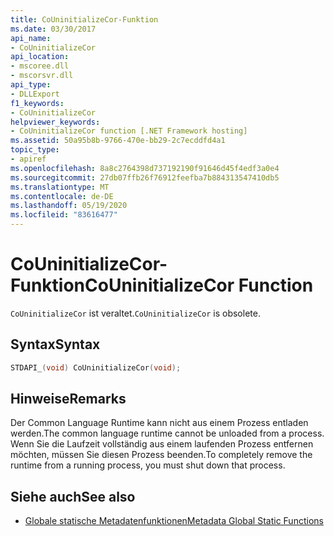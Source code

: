 ```yaml
---
title: CoUninitializeCor-Funktion
ms.date: 03/30/2017
api_name:
- CoUninitializeCor
api_location:
- mscoree.dll
- mscorsvr.dll
api_type:
- DLLExport
f1_keywords:
- CoUninitializeCor
helpviewer_keywords:
- CoUninitializeCor function [.NET Framework hosting]
ms.assetid: 50a95b8b-9766-470e-bb29-2c7ecddfd4a1
topic_type:
- apiref
ms.openlocfilehash: 8a8c2764398d737192190f91646d45f4edf3a0e4
ms.sourcegitcommit: 27db07ffb26f76912feefba7b884313547410db5
ms.translationtype: MT
ms.contentlocale: de-DE
ms.lasthandoff: 05/19/2020
ms.locfileid: "83616477"
---
```

# <a name="couninitializecor-function"></a><span data-ttu-id="fee57-102">CoUninitializeCor-Funktion</span><span class="sxs-lookup"><span data-stu-id="fee57-102">CoUninitializeCor Function</span></span>
<span data-ttu-id="fee57-103">`CoUninitializeCor` ist veraltet.</span><span class="sxs-lookup"><span data-stu-id="fee57-103">`CoUninitializeCor` is obsolete.</span></span>  
  
## <a name="syntax"></a><span data-ttu-id="fee57-104">Syntax</span><span class="sxs-lookup"><span data-stu-id="fee57-104">Syntax</span></span>  
  
```cpp  
STDAPI_(void) CoUninitializeCor(void);  
```  
  
## <a name="remarks"></a><span data-ttu-id="fee57-105">Hinweise</span><span class="sxs-lookup"><span data-stu-id="fee57-105">Remarks</span></span>  
 <span data-ttu-id="fee57-106">Der Common Language Runtime kann nicht aus einem Prozess entladen werden.</span><span class="sxs-lookup"><span data-stu-id="fee57-106">The common language runtime cannot be unloaded from a process.</span></span> <span data-ttu-id="fee57-107">Wenn Sie die Laufzeit vollständig aus einem laufenden Prozess entfernen möchten, müssen Sie diesen Prozess beenden.</span><span class="sxs-lookup"><span data-stu-id="fee57-107">To completely remove the runtime from a running process, you must shut down that process.</span></span>  
  
## <a name="see-also"></a><span data-ttu-id="fee57-108">Siehe auch</span><span class="sxs-lookup"><span data-stu-id="fee57-108">See also</span></span>

- [<span data-ttu-id="fee57-109">Globale statische Metadatenfunktionen</span><span class="sxs-lookup"><span data-stu-id="fee57-109">Metadata Global Static Functions</span></span>](../metadata/metadata-global-static-functions.md)
